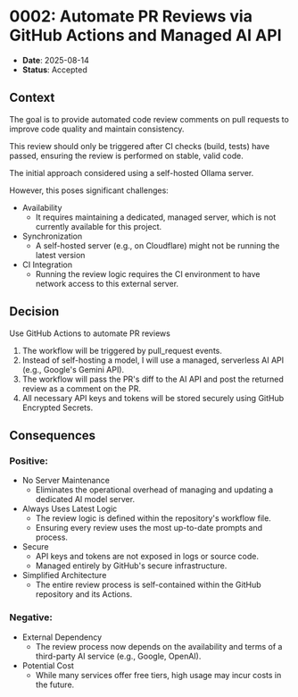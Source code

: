 # 0002: Automate PR Reviews via GitHub Actions and Managed AI API
* **Date**: 2025-08-14
* **Status**: Accepted

## Context
The goal is to provide automated code review comments on pull requests to improve code quality and maintain consistency.

This review should only be triggered after CI checks (build, tests) have passed, ensuring the review is performed on stable, valid code.

The initial approach considered using a self-hosted Ollama server.

However, this poses significant challenges:
* Availability
    * It requires maintaining a dedicated, managed server, which is not currently available for this project.
* Synchronization
    * A self-hosted server (e.g., on Cloudflare) might not be running the latest version
* CI Integration
    * Running the review logic requires the CI environment to have network access to this external server.

## Decision
Use GitHub Actions to automate PR reviews

1. The workflow will be triggered by pull_request events.
2. Instead of self-hosting a model, I will use a managed, serverless AI API (e.g., Google's Gemini API).
3. The workflow will pass the PR's diff to the AI API and post the returned review as a comment on the PR.
4. All necessary API keys and tokens will be stored securely using GitHub Encrypted Secrets.

## Consequences
### Positive:
* No Server Maintenance
  * Eliminates the operational overhead of managing and updating a dedicated AI model server.
* Always Uses Latest Logic
    * The review logic is defined within the repository's workflow file.
    * Ensuring every review uses the most up-to-date prompts and process.
* Secure
    * API keys and tokens are not exposed in logs or source code.
    * Managed entirely by GitHub's secure infrastructure.
* Simplified Architecture
    * The entire review process is self-contained within the GitHub repository and its Actions. 
### Negative:
* External Dependency
  * The review process now depends on the availability and terms of a third-party AI service (e.g., Google, OpenAI).
* Potential Cost
    * While many services offer free tiers, high usage may incur costs in the future.